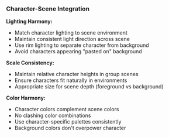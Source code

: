 ### Character-Scene Integration

**Lighting Harmony:**

- Match character lighting to scene environment
- Maintain consistent light direction across scene
- Use rim lighting to separate character from background
- Avoid characters appearing "pasted on" background

**Scale Consistency:**

- Maintain relative character heights in group scenes
- Ensure characters fit naturally in environments
- Appropriate size for scene depth (foreground vs background)

**Color Harmony:**

- Character colors complement scene colors
- No clashing color combinations
- Use character-specific palettes consistently
- Background colors don't overpower character
